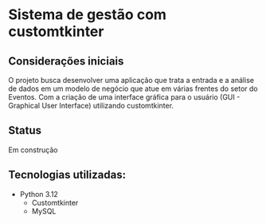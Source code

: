 # Sistema de gestão com customtkinter
## Considerações iniciais
O projeto busca desenvolver uma aplicação que trata a entrada e a análise de dados em um modelo de negócio que atue em várias frentes do setor do Eventos.
Com a criação de uma interface gráfica para o usuário (GUI - Graphical User Interface) utilizando customtkinter.

## Status
Em construção

## Tecnologias utilizadas:
* Python 3.12
  * Customtkinter
  * MySQL



